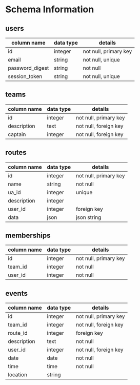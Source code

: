 # Schema Information

## users
column name     | data type | details
----------------|-----------|-----------------------
id              | integer   | not null, primary key
email           | string    | not null, unique
password_digest | string    | not null
session_token   | string    | not null, unique

## teams
| column name | data type | details               |
|-------------|-----------|-----------------------|
| id          | integer   | not null, primary key |
| description | text      | not null, foreign key |
| captain     | integer   | not null, foreign key |

## routes
| column name | data type | details               |
|-------------|-----------|-----------------------|
| id          | integer   | not null, primary key |
| name        | string    | not null              |
| ua_id       | integer   | unique                |
| description | integer   |                       |
| user_id     | integer   | foreign key           |
| data        | json      | json string           |

## memberships
| column name | data type | details               |
|-------------|-----------|-----------------------|
| id          | integer   | not null, primary key |
| team_id     | integer   | not null              |
| user_id     | integer   | not null              |

## events
| column name | data type | details               |
|-------------|-----------|-----------------------|
| id          | integer   | not null, primary key |
| team_id     | integer   | not null, foreign key |
| route_id    | integer   | foreign key           |
| description | text      | not null              |
| user_id     | integer   | not null, foreign key |
| date        | date      | not null              |
| time        | time      | not null              |
| location    | string    |                       |
